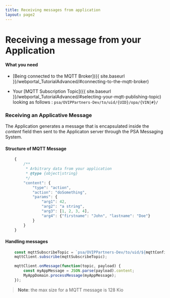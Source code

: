 ```yaml
---
title: Receiving messages from application
layout: page2
---
```


# Receiving a message from your Application

#### What you need

- [Being connected to the MQTT Broker]({{ site.baseurl }}/webportal_TutorialAdvanced/#connecting-to-the-mqtt-broker)

- Your [MQTT Subscription Topic]({{ site.baseurl }}/webportal_TutorialAdvanced/#selecting-your-mqtt-publishing-topic) looking as follows : `psa/OVIPPartners-Dev/to/uid/{UID}/opa/{VIN|#}/` 

### Receiving an Applicative Message

The Application generates a message that is encapsulated inside the *content* field then sent to the Applicaton server through the PSA Messaging System.

#### Structure of MQTT Message
```javascript
	{
		/**
		 * Arbitrary data from your application
		 * @type {object|string}
		 */
		"content": {
			"type": "action",
			"action": "doSomething",
			"params": {
				"arg1": 42,
				"arg2": "a string",
				"arg3": [1, 2, 3, 4],
				"arg4": {"firstname": "John", "lastname": "Doe"}
			}
		}
	}
```

#### Handling messages

```javascript
	const mqttSubscribeTopic = `psa/OVIPPartners-Dev/to/uid/${mqttConfig.username}/opa/#`;
	mqttClient.subscribe(mqttSubscribeTopic);

	mqttClient.onMessage(function(topic, payload) {
		const myAppMessage = JSON.parse(payload).content;
		MyAppDomain.processMessage(myAppMessage);
	});
```

>**Note**: the max size for a MQTT message is 128 Kio
